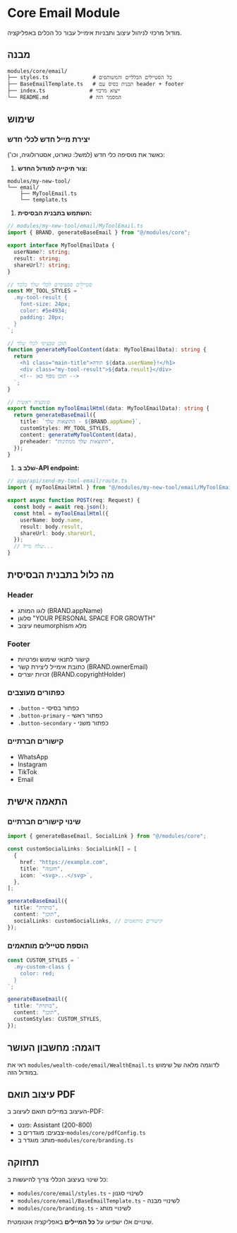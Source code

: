 # Core Email Module

מודול מרכזי לניהול עיצוב ותבניות אימייל עבור כל הכלים באפליקציה.

## מבנה

```text
modules/core/email/
├── styles.ts              # כל הסטיילים הכלליים והמשותפים
├── BaseEmailTemplate.ts   # תבנית בסיס עם header + footer
├── index.ts              # ייצוא מרכזי
└── README.md             # המסמך הזה
```

## שימוש

### יצירת מייל חדש לכלי חדש

כאשר את מוסיפה כלי חדש (למשל: טארוט, אסטרולוגיה, וכו'):

1. **צור תיקייה למודול החדש:**

```text
modules/my-new-tool/
└── email/
    ├── MyToolEmail.ts
    └── template.ts
```

1. **השתמש בתבנית הבסיסית:**

```typescript
// modules/my-new-tool/email/MyToolEmail.ts
import { BRAND, generateBaseEmail } from "@/modules/core";

export interface MyToolEmailData {
  userName?: string;
  result: string;
  shareUrl?: string;
}

// סטיילים ספציפיים לכלי שלך בלבד
const MY_TOOL_STYLES = `
  .my-tool-result {
    font-size: 24px;
    color: #5e4934;
    padding: 20px;
  }
`;

// תוכן ספציפי לכלי שלך
function generateMyToolContent(data: MyToolEmailData): string {
  return `
    <h1 class="main-title">תודה ${data.userName}!</h1>
    <div class="my-tool-result">${data.result}</div>
    <!-- תוכן נוסף כאן -->
  `;
}

// פונקציה ראשית
export function myToolEmailHtml(data: MyToolEmailData): string {
  return generateBaseEmail({
    title: `התוצאות שלך - ${BRAND.appName}`,
    customStyles: MY_TOOL_STYLES,
    content: generateMyToolContent(data),
    preheader: "התוצאות שלך ממתינות",
  });
}
```

1. **שלב ב-API endpoint:**

```typescript
// app/api/send-my-tool-email/route.ts
import { myToolEmailHtml } from "@/modules/my-new-tool/email/MyToolEmail";

export async function POST(req: Request) {
  const body = await req.json();
  const html = myToolEmailHtml({
    userName: body.name,
    result: body.result,
    shareUrl: body.shareUrl,
  });
  // שלח מייל...
}
```

## מה כלול בתבנית הבסיסית

### Header

- לוגו המותג (BRAND.appName)
- סלוגן "YOUR PERSONAL SPACE FOR GROWTH"
- עיצוב neumorphism מלא

### Footer

- קישור לתנאי שימוש ופרטיות
- כתובת אימייל ליצירת קשר (BRAND.ownerEmail)
- זכויות יוצרים (BRAND.copyrightHolder)

### כפתורים מעוצבים

- `.button` - כפתור בסיסי
- `.button-primary` - כפתור ראשי
- `.button-secondary` - כפתור משני

### קישורים חברתיים

- WhatsApp
- Instagram
- TikTok
- Email

## התאמה אישית

### שינוי קישורים חברתיים

```typescript
import { generateBaseEmail, SocialLink } from "@/modules/core";

const customSocialLinks: SocialLink[] = [
  {
    href: "https://example.com",
    title: "דוגמה",
    icon: `<svg>...</svg>`,
  },
];

generateBaseEmail({
  title: "כותרת",
  content: "תוכן",
  socialLinks: customSocialLinks, // קישורים מותאמים
});
```

### הוספת סטיילים מותאמים

```typescript
const CUSTOM_STYLES = `
  .my-custom-class {
    color: red;
  }
`;

generateBaseEmail({
  title: "כותרת",
  content: "תוכן",
  customStyles: CUSTOM_STYLES,
});
```

## דוגמה: מחשבון העושר

ראי את `modules/wealth-code/email/WealthEmail.ts` לדוגמה מלאה של שימוש במודול הזה.

## עיצוב תואם PDF

העיצוב במיילים תואם לעיצוב ב-PDF:

- פונט: Assistant (200-800)
- צבעים: מוגדרים ב-`modules/core/pdfConfig.ts`
- מותג: מוגדר ב-`modules/core/branding.ts`

## תחזוקה

כל שינוי בעיצוב הכללי צריך להיעשות ב:

- `modules/core/email/styles.ts` - לשינויי סגנון
- `modules/core/email/BaseEmailTemplate.ts` - לשינויי מבנה
- `modules/core/branding.ts` - לשינויי מותג

שינויים אלו ישפיעו על **כל המיילים** באפליקציה אוטומטית.

